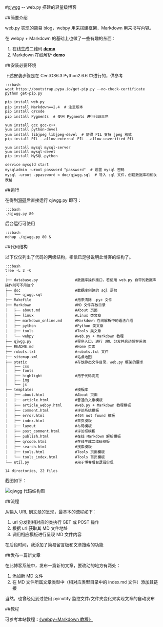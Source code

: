 #[qjwgg](http://www.qjwgg.com/ "请叫我古怪") -- web.py 搭建的轻量级博客

##简要介绍

web.py 实现的简易 blog，webpy 用来搭建框架，Markdown 用来书写内容。

在 webpy + Markdown 的基础上也做了一些有趣的东西：

1. 在线生成二维码 [**demo**](http://www.qjwgg.com/qrcode)
2. Markdown 在线解析 [**demo**](http://www.qjwgg.com/publish)

##安装必要环境

下述安装步骤是在 CentOS6.3 Python2.6.6 中进行的，供参考

    :::bash
    wget https://bootstrap.pypa.io/get-pip.py --no-check-certificate
    python get-pip.py

    pip install web.py
    pip install Markdown==2.4  # 注意版本
    pip install qrcode
    pip install Pygments  # 使用 Pygments 进行代码高亮

    yum install gcc gcc-c++
    yum install python-devel
    yum install libjpeg libjpeg-devel  # 使得 PIL 支持 jpeg 格式
    pip install PIL --allow-external PIL --allow-unverified PIL

    yum install mysql mysql-server
    yum install mysql-devel
    pip install MySQL-python

    service mysqld start
    mysqladmin -uroot password "password"  # 设置 mysql 密码
    mysql -uroot -ppassword < doc/qjwgg.sql  # 导入 sql 文件，创建数据库和相关表格

##运行

在得到[源码](https://github.com/qjwgg/qjwgg "GitHub 项目主页")后直接运行 qjwgg.py 即可：

    :::bash
    ./qjwgg.py 80

后台运行可使用

    :::bash
    nohup ./qjwgg.py 80 &

##代码结构

以下仅仅列出了代码的两级结构，相信已足够说明此博客的结构了。

    :::bash
    tree -L 2 -C
    .
    ├── database.py                 #数据库操作接口，若使用 web.py 自带的数据库操作则可不用这个
    ├── doc                         #数据库创建的 sql 语句
    │   └── qjwgg.sql
    ├── Makefile                    #用来清除 .pyc 文件
    ├── Markdown                    #MD 文件存放目录
    │   ├── about.md                #About 页面
    │   ├── linux                   #Linux 类文章
    │   ├── markdown_online.md      #Markdown 在线解析中的语法介绍
    │   ├── python                  #Python 类文章
    │   ├── tools                   #Tools 类文章
    │   └── webpy                   #web.py + Markdown 教程
    ├── qjwgg.py                    #程序入口，进行 URL 分发并启动博客系统
    ├── README.md                   #Home 页面
    ├── robots.txt                  #robots.txt 文件
    ├── sitemap.xml                 #站点地图
    ├── static                      #存放静态文件目录，web.py 框架的要求
    │   ├── css
    │   ├── fonts
    │   ├── highlight               #用于代码高亮
    │   ├── img
    │   └── js
    ├── templates                   #模板库
    │   ├── about.html              #About 页面
    │   ├── article.html            #普通的文章模板
    │   ├── article_webpy.html      #web.py + Markdown 教程模板
    │   ├── comment.html            #评论系统模板
    │   ├── error.html              #404 not found 模板
    │   ├── index.html              #首页模板
    │   ├── layout                  #布局模板
    │   ├── post_comment.html       #评论框模板
    │   ├── publish.html            #在线 Markdown 解析模板
    │   ├── qrcode.html             #在线生成二维码模板
    │   ├── search.html             #搜索模板
    │   ├── tools.html              #Tools 页面模板
    │   └── tools_index.html        #Tools 首页模板
    └── util.py                     #用于博客后台逻辑实现

    14 directories, 22 files

截图如下：

![](http://www.qjwgg.com/static/img/qjwgg_tree.png "qjwgg 代码结构图")


##流程

从输入 URL 到文章的呈现，最基本的流程如下：

1. url 分发到相对应的类执行 GET 或 POST 操作
2. 根据 url 获取其 MD 文件地址
3. 调用相应模板进行呈现 MD 文件内容

在后段时间，我添加了简易留言板和文章搜索的功能


##发布一篇新文章

在此博客系统中，发布一篇新的文章，要改动的地方有两处：

1. 添加新 MD 文件
2. 在 MD 文件所属文章类型中（相对应类型目录中的 index.md 文件）添加其链接

当然，也曾经见到过使用 pyinotify 监控文件/文件夹变化来实现文章的自动发布

##教程

可参考本站教程：[《webpy+Markdown 教程》](http://www.qjwgg.com/webpy)
